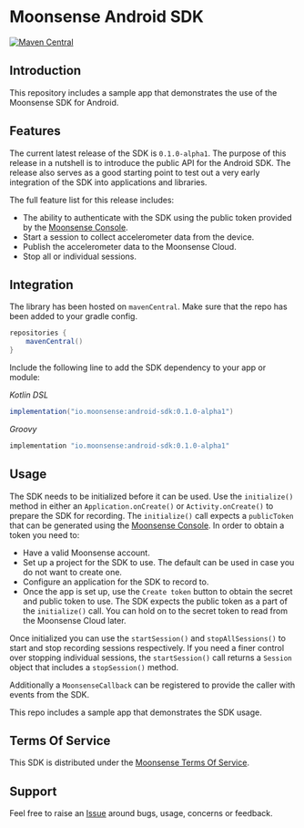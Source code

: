 # Moonsense Android SDK

[![Maven Central](https://shields.io/maven-central/v/io.moonsense/android-sdk)](https://search.maven.org/artifact/io.moonsense/android-sdk)

## Introduction

This repository includes a sample app that demonstrates the use of the Moonsense SDK for Android.

## Features

The current latest release of the SDK is `0.1.0-alpha1`. The purpose of this release in a nutshell is to introduce the public API for the Android SDK. The release also serves as a good starting point to test out a very early integration of the SDK into applications and libraries. 

The full feature list for this release includes:
- The ability to authenticate with the SDK using the public token provided by the [Moonsense Console](https://console.moonsense.cloud/).
- Start a session to collect accelerometer data from the device.
- Publish the accelerometer data to the Moonsense Cloud.
- Stop all or individual sessions.

## Integration

The library has been hosted on `mavenCentral`. Make sure that the repo has been added to your gradle config.

```gradle
repositories {
    mavenCentral()
}
```

Include the following line to add the SDK dependency to your app or module:

*Kotlin DSL*

```gradle
implementation("io.moonsense:android-sdk:0.1.0-alpha1")
```

*Groovy*

```gradle
implementation "io.moonsense:android-sdk:0.1.0-alpha1"
```

## Usage

The SDK needs to be initialized before it can be used. Use the `initialize()` method in either an `Application.onCreate()` or `Activity.onCreate()` to prepare the SDK for recording. The `initialize()` call expects a `publicToken` that can be generated using the [Moonsense Console](https://console.moonsense.cloud/). In order to obtain a token you need to:

- Have a valid Moonsense account.
- Set up a project for the SDK to use. The default can be used in case you do not want to create one.
- Configure an application for the SDK to record to.
- Once the app is set up, use the `Create token` button to obtain the secret and public token to use. The SDK expects the public token as a part of the `initialize()` call. You can hold on to the secret token to read from the Moonsense Cloud later.

Once initialized you can use the `startSession()` and `stopAllSessions()` to start and stop recording sessions respectively. If you need a finer control over stopping individual sessions, the `startSession()` call returns a `Session` object that includes a `stopSession()` method.

Additionally a `MoonsenseCallback` can be registered to provide the caller with events from the SDK.

This repo includes a sample app that demonstrates the SDK usage.

## Terms Of Service

This SDK is distributed under the [Moonsense Terms Of Service](https://www.moonsense.io/terms-of-service).

## Support

Feel free to raise an [Issue](https://github.com/moonsense/moonsense-android-sdk/issues) around bugs, usage, concerns or feedback.
